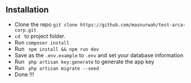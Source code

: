 ## Installation

* Clone the repo ` git clone https://github.com/masnurwah/test-arca-corp.git `
* `cd ` to project folder. 
* Run ` composer install `
* Run ` npm install && npm run dev`
* Save as the `.env.example` to `.env` and set your database information 
* Run ` php artisan key:generate` to generate the app key
* Run ` php artisan migrate --seed`
* Done !!!
